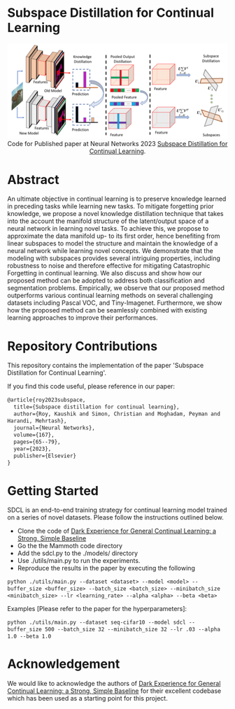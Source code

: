 # Subspace Distillation for Continual Learning

<p align="center" style="text-align: center;">
    <img src="figures/sdcl.png"/>
    Code for Published paper at Neural Networks 2023 <a style='ext-align: center;' href="https://www.sciencedirect.com/science/article/pii/S0893608023004057">Subspace Distillation for Continual Learning</a>.
</p>


# Abstract
An ultimate objective in continual learning is to preserve knowledge learned in preceding tasks while
learning new tasks. To mitigate forgetting prior knowledge, we propose a novel knowledge distillation
technique that takes into the account the manifold structure of the latent/output space of a neural
network in learning novel tasks. To achieve this, we propose to approximate the data manifold up-
to its first order, hence benefiting from linear subspaces to model the structure and maintain the
knowledge of a neural network while learning novel concepts. We demonstrate that the modeling
with subspaces provides several intriguing properties, including robustness to noise and therefore
effective for mitigating Catastrophic Forgetting in continual learning. We also discuss and show how
our proposed method can be adopted to address both classification and segmentation problems.
Empirically, we observe that our proposed method outperforms various continual learning methods
on several challenging datasets including Pascal VOC, and Tiny-Imagenet. Furthermore, we show how
the proposed method can be seamlessly combined with existing learning approaches to improve their
performances.


# Repository Contributions

This repository contains the implementation of the paper 'Subspace Distillation for Continual Learning'. 

If you find this code useful, please reference in our paper:

```
@article{roy2023subspace,
  title={Subspace distillation for continual learning},
  author={Roy, Kaushik and Simon, Christian and Moghadam, Peyman and Harandi, Mehrtash},
  journal={Neural Networks},
  volume={167},
  pages={65--79},
  year={2023},
  publisher={Elsevier}
}
```

# Getting Started

SDCL is an end-to-end training strategy for continual learning model trained on a series of novel datasets. Please follow the instructions outlined below.

- Clone the code of [Dark Experience for General Continual Learning: a Strong, Simple Baseline](https://github.com/aimagelab/mammoth)
- Go the the Mammoth code directory
- Add the sdcl.py to the ./models/ directory
- Use ./utils/main.py to run the experiments.
- Reproduce the results in the paper by executing the following
```
python ./utils/main.py --dataset <dataset> --model <model> --buffer_size <buffer_size> --batch_size <batch_size> --minibatch_size <minibatch_size> --lr <learning_rate> --alpha <alpha> --beta <beta>
```
Examples [Please refer to the paper for the hyperparameters]:
```
python ./utils/main.py --dataset seq-cifar10 --model sdcl --buffer_size 500 --batch_size 32 --minibatch_size 32 --lr .03 --alpha 1.0 --beta 1.0
```

# Acknowledgement
We would like to acknowledge the authors of [Dark Experience for General Continual Learning: a Strong, Simple Baseline](https://github.com/aimagelab/mammoth) for their excellent codebase which has been used as a starting point for this project.
